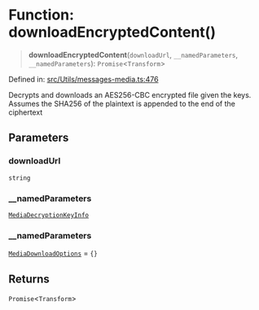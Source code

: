 # Function: downloadEncryptedContent()

> **downloadEncryptedContent**(`downloadUrl`, `__namedParameters`, `__namedParameters`): `Promise`\<`Transform`\>

Defined in: [src/Utils/messages-media.ts:476](https://github.com/Fokusdotid/Baileys/blob/4cdf75fe48f9b13e8084d341633612ce49e934bd/src/Utils/messages-media.ts#L476)

Decrypts and downloads an AES256-CBC encrypted file given the keys.
Assumes the SHA256 of the plaintext is appended to the end of the ciphertext

## Parameters

### downloadUrl

`string`

### \_\_namedParameters

[`MediaDecryptionKeyInfo`](../type-aliases/MediaDecryptionKeyInfo.md)

### \_\_namedParameters

[`MediaDownloadOptions`](../type-aliases/MediaDownloadOptions.md) = `{}`

## Returns

`Promise`\<`Transform`\>
